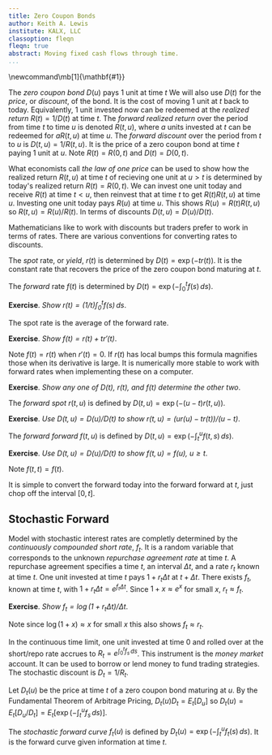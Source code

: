 ```yaml
---
title: Zero Coupon Bonds
author: Keith A. Lewis
institute: KALX, LLC
classoption: fleqn
fleqn: true
abstract: Moving fixed cash flows through time.
...
```


\newcommand\mb[1]{\mathbf{#1}}

The _zero coupon bond_ $D(u)$ pays 1 unit at time $t$
We will also use $D(t)$ for the _price_, or _discount_, of the bond.
It is the cost of moving 1 unit at $t$ back to today.
Equivalently, 1 unit invested now can be redeemed at the _realized return_ $R(t) = 1/D(t)$ at time $t$.
The _forward realized return_ over the period from time $t$ to time $u$
is denoted $R(t,u)$, where $a$ units invested at $t$ can be redeemed
for $aR(t,u)$ at time $u$.
The _forward discount_ over the period from $t$ to $u$ is $D(t,u) = 1/R(t,u)$.
It is the price of a zero coupon bond at time $t$ paying 1 unit at $u$.
Note $R(t) = R(0,t)$ and $D(t) = D(0,t)$.

What economists call _the law of one price_ can be used to show
how the realized return $R(t,u)$ at time $t$ of recieving
one unit at $u > t$ is determined
by today's realized return $R(t) = R(0,t)$.
We can invest one unit today and receive $R(t)$ at time $t < u$, then reinvest that
at time $t$ to get $R(t)R(t,u)$ at time $u$. 
Investing one unit today pays $R(u)$ at time $u$.
This shows $R(u) = R(t)R(t,u)$
so $R(t,u) = R(u)/R(t)$. In terms of discounts $D(t,u) = D(u)/D(t)$.

Mathematicians like to work with discounts but traders prefer to work in terms of rates.
There are various conventions for converting rates to discounts.

The _spot_ rate, or _yield_, $r(t)$ is determined by $D(t) = \exp(-tr(t))$.
It is the constant rate that recovers the price of the zero coupon bond
maturing at $t$.

The _forward_ rate $f(t)$ is determined by $D(t) = \exp(-\int_0^t f(s)\,ds)$.

__Exercise__. _Show $r(t) = (1/t)\int_0^t f(s)\,ds$_.

The spot rate is the average of the forward rate.

__Exercise__. _Show $f(t) = r(t) + tr'(t)$_.

Note $f(t) = r(t)$ when $r'(t) = 0$. If $r(t)$ has local bumps this formula magnifies those
when its derivative is large.
It is numerically more stable to work with forward rates
when implementing these on a computer.

__Exercise__. _Show any one of $D(t)$, $r(t)$, and $f(t)$ determine the other two_.

The _forward spot_ $r(t,u)$ is defined by $D(t,u) = \exp(-(u - t)r(t,u))$.

__Exercise__. _Use $D(t,u) = D(u)/D(t)$ to show $r(t,u) = (ur(u) - tr(t))/(u - t)$_.

The _forward forward_ $f(t,u)$ is defined by $D(t,u) = \exp(-\int_t^u f(t, s)\,ds)$.

__Exercise__. _Use $D(t,u) = D(u)/D(t)$ to show $f(t,u) = f(u)$, $u\ge t$_.

Note $f(t,t) = f(t)$.

It is simple to convert the forward today into the forward forward at $t$,
just chop off the interval $[0,t]$.

## Stochastic Forward

Model with stochastic interest rates are completly determined
by the _continuously compounded short rate_, $f_t$.  It is a random
variable that corresponds to the unknown _repurchase agreement rate_
at time $t$. A repurchase agreement specifies a time $t$, an interval $\Delta t$,
and a rate $r_t$ known at time $t$. One unit invested at time $t$ pays $1 + r_t\Delta t$
at $t + \Delta t$. There exists $f_t$, known at time $t$, with $1 + r_t\Delta t = e^{f_t\Delta t}$.
Since $1 + x \approx e^x$ for small $x$, $r_t\approx f_t$. 

__Exercise__. _Show $f_t = \log(1 + r_t\Delta t) /\Delta t$_.

Note since $\log(1 + x)\approx x$ for small $x$ this also shows $f_t\approx r_t$.

In the continuous time limit, one unit invested at time 0 and rolled over
at the short/repo rate accrues to $R_t = e^{\int_0^t f_s\,ds}$.  This instrument
is the _money market_ account. It can be used to borrow or lend money to
fund trading strategies.  The stochastic discount is $D_t = 1/R_t$.

Let $D_t(u)$ be the price at time $t$ of a zero coupon bond maturing at $u$.
By the Fundamental Theorem of Arbitrage Pricing, $D_t(u)D_t = E_t[D_u]$ so
$D_t(u) = E_t[D_u/D_t] = E_t[\exp(-\int_t^u f_s\,ds)]$.

The _stochastic forward curve_ $f_t(u)$ is defined
by $D_t(u) = \exp(-\int_t^u f_t(s)\,ds)$.
It is the forward curve given information at time $t$.
